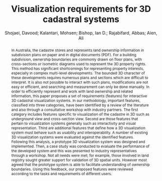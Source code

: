 ---
layout: technique
title: "Visualization requirements for 3D cadastral systems"
system_type: "False"
technique: "False"
design_study: "True"
evaluation: "False"
data: "False"
analysis: "False"
generation: "False"
curation_and_transformation: "False"
management: "False"
modeling: "False"
urban_analysis: "False"
visualization: "True"
sunlight_access: "False"
wind_ventilation: "False"
view_impact: "False"
energy: "False"
damage_and_disaster_management: "False"
climate: "False"
sound: "False"
property_cadastre: "True"
others: "False"
lookup: "False"
browse: "False"
locate: "False"
explore: "True"
identify: "True"
compare: "False"
summarize: "False"
distribution: "False"
trends: "False"
outliers: "False"
extremes: "False"
features: "True"
target_discovery: "False"
target_access: "False"
spatial_relation: "True"
buildings: "True"
streets: "False"
nature: "False"
uniform_discretization: "False"
structural_subdivision: "True"
univariate: "False"
multivariate: "True"
volumetric: "False"
temporal: "False"
sensing: "False"
statistical: "False"
simulation_based: "False"
learning_based: "False"
surveyed: "False"
site: "False"
block: "True"
multi_block: "False"
city: "False"
va_wo_model: "True"
post_model: "False"
model_integrated: "False"
assisted_models: "False"
overlay: "True"
embedded: "False"
linked: "False"
temporal_jx: "False"
spatial_jx: "False"
filter: "False"
aggregate: "False"
embed: "True"
glyphs: "False"
bar_charts: "False"
scatterplots: "False"
matrix: "False"
parallel_coordinates: "False"
map_2d: "True"
map_3d: "True"
walking: "False"
steering: "False"
selection_based: "False"
manipulation_based: "True"
distortion: "False"
ghosting: "True"
culling: "False"
birds_view: "False"
multi_view: "False"
assisted_steering: "False"
other: "False"
vr_cave: "False"
ar: "False"
desktop: "True"
mobile: "False"
case_study: "True"
user_study: "False"
statistical_evaluation: "False"
expert_interviews: "True"
key: "K3NR3UKB"
item_type: "journalArticle"
publication_year: "2013"
author: "Shojaei, Davood; Kalantari, Mohsen; Bishop, Ian D.; Rajabifard, Abbas; Aien, Ali"
publication_title: "Computers, Environment and Urban Systems"
isbn: "nan"
issn: "01989715"
doi: "10.1016/j.compenvurbsys.2013.04.003"
url_paper: "https://linkinghub.elsevier.com/retrieve/pii/S0198971513000422"
abstract_note: "nan"
date_added: "2023-01-29 23:58:14"
date_modified: "2023-01-29 23:58:14"
access_date: "2023-01-29 23:58:14"
pages: "39-54"
num_pages: "nan"
issue: "nan"
volume: "41.0"
number_of_volumes: "nan"
journal_abbreviation: "Computers, Environment and Urban Systems"
short_title: "nan"
series: "nan"
series_number: "nan"
series_text: "nan"
series_title: "nan"
publisher: "nan"
place: "nan"
language: "en"
rights: "nan"
type: "nan"
archive: "nan"
archive_location: "nan"
library_catalog: "DOI.org (Crossref)"
call_number: "nan"
extra: "nan"
notes: "nan"
link_attachments: "nan"
manual_tags: "nan"
automatic_tags: "nan"
editor: "nan"
series_editor: "nan"
translator: "nan"
contributor: "nan"
attorney_agent: "nan"
book_author: "nan"
cast_member: "nan"
commenter: "nan"
composer: "nan"
cosponsor: "nan"
counsel: "nan"
interviewer: "nan"
producer: "nan"
recipient: "nan"
reviewed_author: "nan"
scriptwriter: "nan"
words_by: "nan"
guest: "nan"
number: "nan"
edition: "nan"
running_time: "nan"
scale: "nan"
medium: "nan"
artwork_size: "nan"
filing_date: "nan"
application_number: "nan"
assignee: "nan"
issuing_authority: "nan"
country: "nan"
meeting_name: "nan"
conference_name: "nan"
court: "nan"
references: "nan"
reporter: "nan"
legal_status: "nan"
priority_numbers: "nan"
programming_language: "nan"
version: "nan"
system: "nan"
code: "nan"
code_number: "nan"
section: "nan"
session: "nan"
committee: "nan"
history: "nan"
legislative_body: "nan"
abstract: "In Australia, the cadastre stores and represents land ownership information in subdivision plans on paper and in digital documents (PDF). For a building subdivision, ownership boundaries are commonly drawn on floor plans, with cross-sections or isometric diagrams used to represent the 3D property rights. This method has significant shortcomings for representing property interests, especially in complex multi-level developments. The bounded 3D character of these developments requires numerous plans and sections which are difficult to interpret. It is also not possible to interact with such plans, modifications are not easy or efficient, and searching and measurement can only be done manually. In order to efficiently represent and work with land ownership and related information, this paper proposes a set of requirements (features) for interactive 3D cadastral visualization systems. In our methodology, important features, classified into three categories, have been identified by a review of the literature and also through a consultative workshop with industry partners. The first category includes features specific to visualization of the cadastre in 3D such as underground view and cross-section view. Second are those features that pertain to visualization systems generally such as interactivity and visual representation. Third are additional features that define how a 3D visualization system must behave such as usability and interoperability. A number of existing 3D visualization systems were evaluated against the identified features. Following this analysis, a prototype 3D visualization system was designed and implemented. Then, a case study was conducted to evaluate the performance of the developed system and this was presented to industry representatives through a workshop. Not all needs were met; for example, those involved in land registry sought greater support for validation of 3D spatial units. However most agreed that the prototype system is able to facilitate understanding of ownership boundaries. Using this feedback, our proposed features were reviewed according to the tasks and requirements of different users."
---